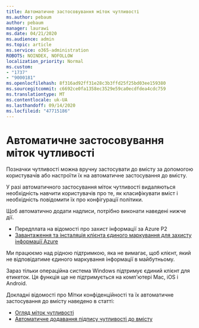 ```yaml
---
title: Автоматичне застосовування міток чутливості
ms.author: pebaum
author: pebaum
manager: laurawi
ms.date: 04/21/2020
ms.audience: admin
ms.topic: article
ms.service: o365-administration
ROBOTS: NOINDEX, NOFOLLOW
localization_priority: Normal
ms.custom:
- "1737"
- "9000181"
ms.openlocfilehash: 8f316ad92ff31e28c3b3ffd25f25bd03ee159380
ms.sourcegitcommit: c6692ce0fa1358ec3529e59ca0ecdfdea4cdc759
ms.translationtype: MT
ms.contentlocale: uk-UA
ms.lasthandoff: 09/14/2020
ms.locfileid: "47715186"
---
```

# <a name="auto-apply-sensitivity-labels"></a>Автоматичне застосовування міток чутливості

Позначки чутливості можна вручну застосувати до вмісту за допомогою користувачів або настроїти їх на автоматичне застосування до вмісту.

У разі автоматичного застосування міток чутливості видаляються необхідність навчити користувачів про те, як класифікувати вміст і необхідність повідомити їх про конфігурації політики.

Щоб автоматично додати надписи, потрібно виконати наведені нижче дії.

- Передплата на відомості про захист інформації за Azure P2
- [Завантаження та інсталяція клієнта єдиного маркування для захисту інформації Azure](https://docs.microsoft.com/azure/information-protection/rms-client/install-unifiedlabelingclient-app)

Ми працюємо над рідною підтримкою, яка не вимагає, щоб клієнт, який не відповідатиме єдиного маркування інформації в майбутньому.

Зараз тільки операційна система Windows підтримує єдиний клієнт для етикеток.  Ця функція ще не підтримується на комп'ютері Mac, iOS і Android.

Докладні відомості про Мітки конфіденційності та їх автоматичне застосування до вмісту наведено в статті:

- [Огляд міток чутливості](https://docs.microsoft.com/microsoft-365/compliance/sensitivity-labels)
- [Автоматичне додавання підпису чутливості до вмісту](https://docs.microsoft.com/office365/securitycompliance/apply_sensitivity_label_automatically)